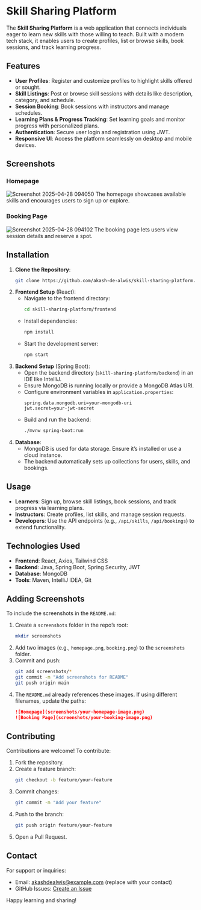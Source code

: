 # Skill Sharing Platform

The **Skill Sharing Platform** is a web application that connects individuals eager to learn new skills with those willing to teach. Built with a modern tech stack, it enables users to create profiles, list or browse skills, book sessions, and track learning progress.

## Features
- **User Profiles**: Register and customize profiles to highlight skills offered or sought.
- **Skill Listings**: Post or browse skill sessions with details like description, category, and schedule.
- **Session Booking**: Book sessions with instructors and manage schedules.
- **Learning Plans & Progress Tracking**: Set learning goals and monitor progress with personalized plans.
- **Authentication**: Secure user login and registration using JWT.
- **Responsive UI**: Access the platform seamlessly on desktop and mobile devices.

## Screenshots
### Homepage
![Screenshot 2025-04-28 094050](https://github.com/user-attachments/assets/c27edb3a-a399-4d17-a74c-fe3e787ee67d)
The homepage showcases available skills and encourages users to sign up or explore.


### Booking Page
![Screenshot 2025-04-28 094102](https://github.com/user-attachments/assets/caf25401-04f4-45b4-aa21-e88bade9b260)
The booking page lets users view session details and reserve a spot.

## Installation
1. **Clone the Repository**:
   ```bash
   git clone https://github.com/akash-de-alwis/skill-sharing-platform.git
   ```
2. **Frontend Setup** (React):
   - Navigate to the frontend directory:
     ```bash
     cd skill-sharing-platform/frontend
     ```
   - Install dependencies:
     ```bash
     npm install
     ```
   - Start the development server:
     ```bash
     npm start
     ```
3. **Backend Setup** (Spring Boot):
   - Open the backend directory (`skill-sharing-platform/backend`) in an IDE like IntelliJ.
   - Ensure MongoDB is running locally or provide a MongoDB Atlas URI.
   - Configure environment variables in `application.properties`:
     ```properties
     spring.data.mongodb.uri=your-mongodb-uri
     jwt.secret=your-jwt-secret
     ```
   - Build and run the backend:
     ```bash
     ./mvnw spring-boot:run
     ```
4. **Database**:
   - MongoDB is used for data storage. Ensure it’s installed or use a cloud instance.
   - The backend automatically sets up collections for users, skills, and bookings.

## Usage
- **Learners**: Sign up, browse skill listings, book sessions, and track progress via learning plans.
- **Instructors**: Create profiles, list skills, and manage session requests.
- **Developers**: Use the API endpoints (e.g., `/api/skills`, `/api/bookings`) to extend functionality.

## Technologies Used
- **Frontend**: React, Axios, Tailwind CSS
- **Backend**: Java, Spring Boot, Spring Security, JWT
- **Database**: MongoDB
- **Tools**: Maven, IntelliJ IDEA, Git

## Adding Screenshots
To include the screenshots in the `README.md`:
1. Create a `screenshots` folder in the repo’s root:
   ```bash
   mkdir screenshots
   ```
2. Add two images (e.g., `homepage.png`, `booking.png`) to the `screenshots` folder.
3. Commit and push:
   ```bash
   git add screenshots/*
   git commit -m "Add screenshots for README"
   git push origin main
   ```
4. The `README.md` already references these images. If using different filenames, update the paths:
   ```markdown
   ![Homepage](screenshots/your-homepage-image.png)
   ![Booking Page](screenshots/your-booking-image.png)
   ```

## Contributing
Contributions are welcome! To contribute:
1. Fork the repository.
2. Create a feature branch:
   ```bash
   git checkout -b feature/your-feature
   ```
3. Commit changes:
   ```bash
   git commit -m "Add your feature"
   ```
4. Push to the branch:
   ```bash
   git push origin feature/your-feature
   ```
5. Open a Pull Request.


## Contact
For support or inquiries:
- Email: akashdealwis@example.com (replace with your contact)
- GitHub Issues: [Create an Issue](https://github.com/akash-de-alwis)

Happy learning and sharing!
